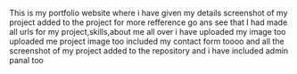 This is my portfolio website where i have given my details 
screenshot of my project added to the project for more refference go ans see that 
I had made all urls for my project,skills,about me
all over i have uploaded my image too
uploaded me project image too
included my contact form toooo
and all the screenshot of my project added to the repository 
and i have included admin panal too 
